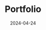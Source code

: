 ---
layout: post-categorypage
# title: "Projects"
permalink: "portfolios"

title:  "Portfolio"
date:   2024-04-24
# categories: jekyll update

thumbnail: "https://raw.githubusercontent.com/bestcolour/site/assets/image/unity-tab-square-white.png"
alt-text: "unity-logo"

content_before_table: "
<div> 
In here I organise my various portfolios for different roles
<br>
<br>
<br>
</div>
"


table_col: 3
table_datapath: "portfolios"

---